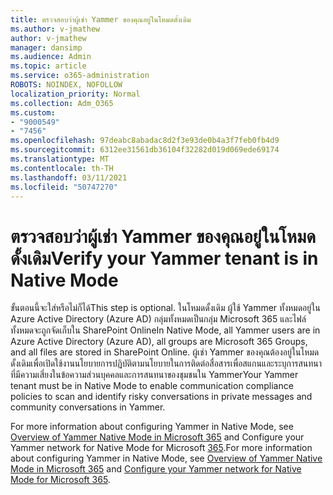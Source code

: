 ```yaml
---
title: ตรวจสอบว่าผู้เช่า Yammer ของคุณอยู่ในโหมดดั้งเดิม
ms.author: v-jmathew
author: v-jmathew
manager: dansimp
ms.audience: Admin
ms.topic: article
ms.service: o365-administration
ROBOTS: NOINDEX, NOFOLLOW
localization_priority: Normal
ms.collection: Adm_O365
ms.custom:
- "9000549"
- "7456"
ms.openlocfilehash: 97deabc8abadac8d2f3e93de0b4a3f7feb0fb4d9
ms.sourcegitcommit: 6312ee31561db36104f32282d019d069ede69174
ms.translationtype: MT
ms.contentlocale: th-TH
ms.lasthandoff: 03/11/2021
ms.locfileid: "50747270"
---
```

# <a name="verify-your-yammer-tenant-is-in-native-mode"></a><span data-ttu-id="b0ee6-102">ตรวจสอบว่าผู้เช่า Yammer ของคุณอยู่ในโหมดดั้งเดิม</span><span class="sxs-lookup"><span data-stu-id="b0ee6-102">Verify your Yammer tenant is in Native Mode</span></span>

<span data-ttu-id="b0ee6-103">ขั้นตอนนี้จะใส่หรือไม่ก็ได้</span><span class="sxs-lookup"><span data-stu-id="b0ee6-103">This step is optional.</span></span> <span data-ttu-id="b0ee6-104">ในโหมดดั้งเดิม ผู้ใช้ Yammer ทั้งหมดอยู่ใน Azure Active Directory (Azure AD) กลุ่มทั้งหมดเป็นกลุ่ม Microsoft 365 และไฟล์ทั้งหมดจะถูกจัดเก็บใน SharePoint Online</span><span class="sxs-lookup"><span data-stu-id="b0ee6-104">In Native Mode, all Yammer users are in Azure Active Directory (Azure AD), all groups are Microsoft 365 Groups, and all files are stored in SharePoint Online.</span></span> <span data-ttu-id="b0ee6-105">ผู้เช่า Yammer ของคุณต้องอยู่ในโหมดดั้งเดิมเพื่อเปิดใช้งานนโยบายการปฏิบัติตามนโยบายในการติดต่อสื่อสารเพื่อสแกนและระบุการสนทนาที่มีความเสี่ยงในข้อความส่วนบุคคลและการสนทนาของชุมชนใน Yammer</span><span class="sxs-lookup"><span data-stu-id="b0ee6-105">Your Yammer tenant must be in Native Mode to enable communication compliance policies to scan and identify risky conversations in private messages and community conversations in Yammer.</span></span>  
  
<span data-ttu-id="b0ee6-106">For more information about configuring Yammer in Native Mode, see [Overview of Yammer Native Mode in Microsoft 365](https://go.microsoft.com/fwlink/?linkid=2129829) and Configure your Yammer network for Native Mode for Microsoft [365](https://go.microsoft.com/fwlink/?linkid=2129772).</span><span class="sxs-lookup"><span data-stu-id="b0ee6-106">For more information about configuring Yammer in Native Mode, see [Overview of Yammer Native Mode in Microsoft 365](https://go.microsoft.com/fwlink/?linkid=2129829) and [Configure your Yammer network for Native Mode for Microsoft 365](https://go.microsoft.com/fwlink/?linkid=2129772).</span></span>
